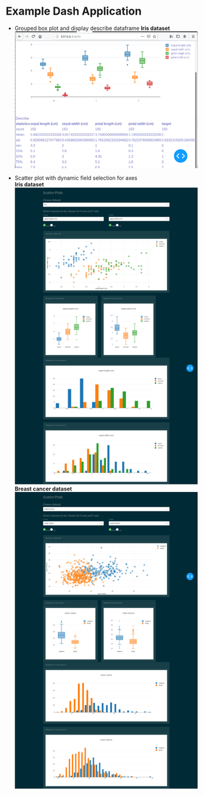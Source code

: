 # Example Dash Application

+ Grouped box plot and display describe dataframe
**Iris dataset**
![Grouped box plot and display describe dataframe](assets/boxplot_and_dataframe.png)

+ Scatter plot with dynamic field selection for axes  
**Iris dataset**
![Scatter plot with dynamic field selection for axes - iris dataset](assets/iris_multiple_plots.png)
**Breast cancer dataset**
![Scatter plot with dynamic field selection for axes - breast cancer dataset](assets/breast_cancer_multiple_plots.png)